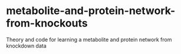 # metabolite-and-protein-network-from-knockouts
Theory and code for learning a metabolite and protein network from knockdown data
